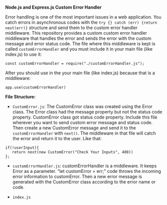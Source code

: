 **Node.js and Express.js Custom Error Handler**

Error handling is one of the most important issues in a web application. You catch errors in asynchronous codes with the `try {} catch (err) {return next(err)}` structure and send them to the custom error handler middleware. This repository provides a custom custom error handler middleware that handles the error and sends the error with the custom message and error status code. The file where this middleware is kept is called `customErrorHandler` and you must include it in your main file (like index.js) to use it:

`const customErrorHandler = require("./customErrorHandler.js");`

After you should use in the your main file (like index.js) because that is a middleware:

`app.use(customErrorHandler)`

**File Structure:**

+ `CustomError.js`: The CustomError class was created using the Error class. The Error class had the message property but not the status code property. CustomError class got status code property. Include this file wherever you want to send custom error message and status code. Then create a new CustomError message and send it 
to the `customErrorHandler` with `next()`. The middleware in that file will catch the error and return it to the user. Like that:

```
if(!userInput){
   return next(new CustomError("Check Your Inputs", 400))
};
```

+ `customErrorHandler.js`: customErrorHandler is a middleware. It keeps Error as a parameter. "let customError = err;" code throws the incoming error information to customError. Then a new error message is generated with the CustomError class according to the error name or code. 

+ `index.js`


